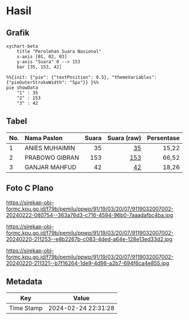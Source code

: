 # Hasil

## Grafik

```mermaid
xychart-beta
    title "Perolehan Suara Nasional"
    x-axis [01, 02, 03]
    y-axis "Suara" 0 --> 153
    bar [35, 153, 42]
```

```mermaid
%%{init: {"pie": {"textPosition": 0.5}, "themeVariables": {"pieOuterStrokeWidth": "5px"}} }%%
pie showData
    "1" : 35
    "2" : 153
    "3" : 42
```

## Tabel

| No. | Nama Paslon    | Suara | Suara (raw) | Persentase |
|:--- |:-------------- | -----:| -----------:| ----------:|
| 1   | ANIES MUHAIMIN | 35    | [35][p-1]   | 15,22      |
| 2   | PRABOWO GIBRAN | 153   | [153][p-2]  | 66,52      |
| 3   | GANJAR MAHFUD  | 42    | [42][p-3]   | 18,26      |


[p-1]: https://github.com/gigit-pemilu/pemilu-2024/blob/main/pilpres/hitung-suara/sub/91-papua/sub/19-supiori/sub/03-supiori-timur/sub/2007-sorendidori/sub/002-tps/sub/paslon-1.txt
[p-2]: https://github.com/gigit-pemilu/pemilu-2024/blob/main/pilpres/hitung-suara/sub/91-papua/sub/19-supiori/sub/03-supiori-timur/sub/2007-sorendidori/sub/002-tps/sub/paslon-2.txt
[p-3]: https://github.com/gigit-pemilu/pemilu-2024/blob/main/pilpres/hitung-suara/sub/91-papua/sub/19-supiori/sub/03-supiori-timur/sub/2007-sorendidori/sub/002-tps/sub/paslon-3.txt

## Foto C Plano

https://sirekap-obj-formc.kpu.go.id/f79b/pemilu/ppwp/91/19/03/20/07/9119032007002-20240222-080754--363a76d3-c716-4594-96b0-7aaadafbc4ba.jpg

https://sirekap-obj-formc.kpu.go.id/f79b/pemilu/ppwp/91/19/03/20/07/9119032007002-20240220-211253--e8b2267b-c083-4ded-a64e-128e13ed33d2.jpg

https://sirekap-obj-formc.kpu.go.id/f79b/pemilu/ppwp/91/19/03/20/07/9119032007002-20240220-211321--b7f16264-1de9-4d98-a2b7-694f6ca4e855.jpg


## Metadata

| Key        | Value               |
| ---------- | ------------------- |
| Time Stamp | 2024-02-24 22:31:28 |



